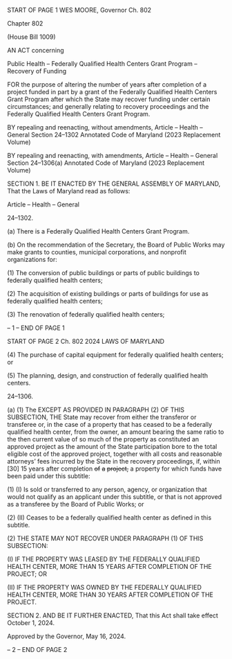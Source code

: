 START OF PAGE 1
WES MOORE, Governor Ch. 802

Chapter 802

(House Bill 1009)

AN ACT concerning

Public Health – Federally Qualified Health Centers Grant Program – Recovery
of Funding

FOR the purpose of altering the number of years after completion of a project funded in
part by a grant of the Federally Qualified Health Centers Grant Program after which
the State may recover funding under certain circumstances; and generally relating
to recovery proceedings and the Federally Qualified Health Centers Grant Program.

BY repealing and reenacting, without amendments,
Article – Health – General
Section 24–1302
Annotated Code of Maryland
(2023 Replacement Volume)

BY repealing and reenacting, with amendments,
Article – Health – General
Section 24–1306(a)
Annotated Code of Maryland
(2023 Replacement Volume)

SECTION 1. BE IT ENACTED BY THE GENERAL ASSEMBLY OF MARYLAND,
That the Laws of Maryland read as follows:

Article – Health – General

24–1302.

(a) There is a Federally Qualified Health Centers Grant Program.

(b) On the recommendation of the Secretary, the Board of Public Works may
make grants to counties, municipal corporations, and nonprofit organizations for:

(1) The conversion of public buildings or parts of public buildings to
federally qualified health centers;

(2) The acquisition of existing buildings or parts of buildings for use as
federally qualified health centers;

(3) The renovation of federally qualified health centers;

– 1 –
END OF PAGE 1

START OF PAGE 2
Ch. 802 2024 LAWS OF MARYLAND

(4) The purchase of capital equipment for federally qualified health
centers; or

(5) The planning, design, and construction of federally qualified health
centers.

24–1306.

(a) (1) The EXCEPT AS PROVIDED IN PARAGRAPH (2) OF THIS
SUBSECTION, THE State may recover from either the transferor or transferee or, in the
case of a property that has ceased to be a federally qualified health center, from the owner,
an amount bearing the same ratio to the then current value of so much of the property as
constituted an approved project as the amount of the State participation bore to the total
eligible cost of the approved project, together with all costs and reasonable attorneys’ fees
incurred by the State in the recovery proceedings, if, within [30] 15 years after completion
~~of~~ ~~a~~ ~~project,~~ a property for which funds have been paid under this subtitle:

(1) (I) Is sold or transferred to any person, agency, or organization that
would not qualify as an applicant under this subtitle, or that is not approved as a transferee
by the Board of Public Works; or

(2) (II) Ceases to be a federally qualified health center as defined in this
subtitle.

(2) THE STATE MAY NOT RECOVER UNDER PARAGRAPH (1) OF THIS
SUBSECTION:

(I) IF THE PROPERTY WAS LEASED BY THE FEDERALLY
QUALIFIED HEALTH CENTER, MORE THAN 15 YEARS AFTER COMPLETION OF THE
PROJECT; OR

(II) IF THE PROPERTY WAS OWNED BY THE FEDERALLY
QUALIFIED HEALTH CENTER, MORE THAN 30 YEARS AFTER COMPLETION OF THE
PROJECT.

SECTION 2. AND BE IT FURTHER ENACTED, That this Act shall take effect
October 1, 2024.

Approved by the Governor, May 16, 2024.

– 2 –
END OF PAGE 2
